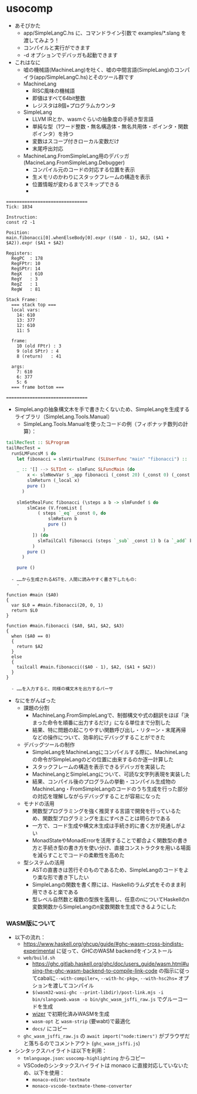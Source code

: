 # usocomp

- あそびかた
  - app/SimpleLangC.hs に、コマンドライン引数で examples/*.slang を渡してみよう！
  - コンパイルと実行ができます
  - -d オプションでデバッガも起動できます
- これはなに
  - 嘘の機械語(MachineLang)を吐く、嘘の中間言語(SimpleLang)のコンパイラ(app/SimpleLangC.hs)とそのツール群です
  - MachineLang
    - RISC風味の機械語
    - 即値はすべて64bit整数
    - レジスタは8個+プログラムカウンタ
  - SimpleLang
    - LLVM IRとか、wasmぐらいの抽象度の手続き型言語
    - 単純な型（1ワード整数・無名構造体・無名共用体・ポインタ・関数ポインタ）を持つ
    - 変数はスコープ付きローカル変数だけ
    - 末尾呼出対応
  - MachineLang.FromSimpleLang用のデバッガ(MacineLang.FromSimpleLang.Debugger)
    - コンパイル元のコードの対応する位置を表示
    - 生メモリのかわりにスタックフレームの構造を表示
    - 位置情報が変わるまでスキップできる
    - 
```
===============================
Tick: 1834

Instruction:
const r2 -1

Position:
main.fibonacci[0].whenElseBody[0].expr (($A0 - 1), $A2, ($A1 + $A2)).expr ($A1 + $A2)

Registers:
  RegPC  : 178
  RegFPtr: 10
  RegSPtr: 14
  RegX   : 610
  RegY   : 3
  RegZ   : 1
  RegW   : 81

Stack Frame:
  === stack top ===
  local vars:
    14: 610
    13: 377
    12: 610
    11: 5

  frame:
    10 (old FPtr) : 3
    9 (old SPtr) : 4
    8 (return)   : 41

  args:
    7: 610
    6: 377
    5: 6
  === frame bottom ===

===============================
```
  - SimpleLangの抽象構文木を手で書きたくないため、SimpleLangを生成するライブラリ（SimpleLang.Tools.Manual）
    - SimpleLang.Tools.Manualを使ったコードの例（フィボナッチ数列の計算）：
```hs
tailRecTest :: SLProgram
tailRecTest =
  runSLMFuncsM $ do
    let fibonacci = slmVirtualFunc (SLUserFunc "main" "fibonacci") :: '[SLTInt, SLTInt, SLTInt] --> SLTInt

    _ :: '[] --> SLTInt <- slmFunc SLFuncMain (do
        x <- slmNewVar $ _app fibonacci (_const 20) (_const 0) (_const 1)
        slmReturn (_local x)
        pure ()
      )
    
    slmSetRealFunc fibonacci (\steps a b -> slmFundef $ do
        slmCase (V.fromList [
            ( steps `_eq` _const 0, do
                slmReturn b
                pure ()
              )
          ]) (do
            slmTailCall fibonacci (steps `_sub` _const 1) b (a `_add` b)
          )
        pure ()
      )

    pure ()
```
      - ……から生成されるASTを、人間に読みやすく書き下したもの:
        - 
```
function #main ($A0)
{
  var $L0 = #main.fibonacci(20, 0, 1)
  return $L0
}

function #main.fibonacci ($A0, $A1, $A2, $A3)
{
  when ($A0 == 0)
  {
    return $A2
  }
  else
  {
    tailcall #main.fibonacci(($A0 - 1), $A2, ($A1 + $A2))
  }
}
```
      - ……を入力すると、同様の構文木を出力するパーサ

- なにをがんばった
  - 課題の分割
    - MachineLang.FromSimpleLangで、制御構文や式の翻訳をほぼ「決まった命令を順番に出力するだけ」になる単位まで分割した
    - 結果、特に問題の起こりやすい関数呼び出し・リターン・末尾再帰などの操作について、効率的にデバッグすることができた
  - デバッグツールの制作
    - SimpleLangをMachineLangにコンパイルする際に、MachineLangの命令がSimpleLangのどの位置に由来するのか逐一計算した
    - スタックフレームの構造を表示できるデバッガを実装した
    - MachineLangとSimpleLangについて、可読な文字列表現を実装した
    - 結果、コンパイル後のプログラムの挙動・コンパイル生成物のMachineLang・FromSimpleLangのコードのうち生成を行った部分の対応を理解しながらデバッグすることが容易になった
  - モナドの活用
    - 関数型プログラミングを強く推奨する言語で開発を行っているため、関数型プログラミングを主にすべきことは明らかである
    - 一方で、コード生成や構文木生成は手続き的に書く方が見通しがよい
    - MonadStateやMonadErrorを活用することで都合よく関数型の書き方と手続き型の書き方を使い分け、直接コンストラクタを用いる場面を減らすことでコードの柔軟性を高めた
  - 型システムの活用
    - ASTの直書きは苦行そのものであるため、SimpleLangのコードをより楽な形で書き下したい
    - SimpleLangの関数を書く際には、Haskellのラムダ式をそのまま利用できると楽である
    - 型レベル自然数と複数の型族を濫用し、任意のnについてHaskellのn変数関数からSimpleLangのn変数関数を生成できるようにした
  
### WASM版について
- 以下の流れ：
  - https://www.haskell.org/ghcup/guide/#ghc-wasm-cross-bindists-experimental に従って、GHCのWASM backendをインストール
  - `web/build.sh`
    - https://ghc.gitlab.haskell.org/ghc/doc/users_guide/wasm.html#using-the-ghc-wasm-backend-to-compile-link-code の指示に従ってcabalに`--with-compiler=`, `--with-hc-pkg=`, `--with-hsc2hs=` オプションを渡してコンパイル
    - `$(wasm32-wasi-ghc --print-libdir)/post-link.mjs -i bin/slangcweb.wasm -o bin/ghc_wasm_jsffi_raw.js` でグルーコードを生成
    - [wizer](https://github.com/bytecodealliance/wizer) で初期化済みWASMを生成
    - `wasm-opt` と `wasm-strip` (要wabt)で最適化
    - `docs/` にコピー
  - `ghc_wasm_jsffi_raw.js` の `await import("node:timers")` がブラウザだと落ちるのでコメントアウト (`ghc_wasm_jsffi.js`)
- シンタックスハイライトは以下を利用：
  - `tmlanguage.json`: `usocomp-highlighting` からコピー
  - VSCodeのシンタックスハイライトは monaco に直接対応していないため、以下を使用：
    - `monaco-editor-textmate`
    - `monaco-vscode-textmate-theme-converter`